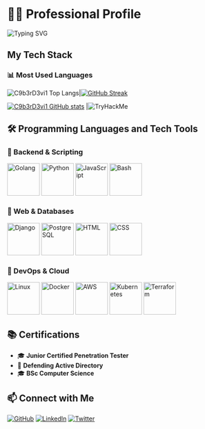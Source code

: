 # 👨‍💻 Professional Profile

![Typing SVG](https://readme-typing-svg.herokuapp.com?font=Fira+Code&size=22&duration=5000&lines=Welcome+to+my+Professional+Profile!;Here+is+my+tech+stack;Cybersecurity,+Ethical+Hacking,+and;💻+Penetration+Testing.)

## My Tech Stack

### 📊 Most Used Languages

![C9b3rD3vi1 Top Langs](https://github-readme-stats.vercel.app/api/top-langs/?username=C9b3rD3vi1&layout=compact&theme=radical&cache_seconds=86400)|[![GitHub Streak](https://streak-stats.demolab.com?user=C9b3rD3vi1&theme=monokai)](https://git.io/streak-stats)

[![C9b3rD3vi1 GitHub stats](https://github-readme-stats.vercel.app/api?username=C9b3rD3vi1&show_icons=true&theme=radical&cache_seconds=86400)](https://github.com/C9b3rD3vi1/github-readme-stats) |![TryHackMe](https://tryhackme-badges.s3.amazonaws.com/C9b3rD3vi1.png)

## 🛠️ Programming Languages and Tech Tools

### 🔹 Backend & Scripting
<p>
  <img src="https://cdn.jsdelivr.net/gh/devicons/devicon/icons/go/go-original.svg" width="75" height="75" alt="Golang" />
  <img src="https://cdn.jsdelivr.net/gh/devicons/devicon/icons/python/python-original.svg" width="75" height="75" alt="Python" />
  <img src="https://cdn.jsdelivr.net/gh/devicons/devicon/icons/javascript/javascript-original.svg" width="75" height="75" alt="JavaScript" />
  <img src="https://cdn.jsdelivr.net/gh/devicons/devicon/icons/bash/bash-original.svg" width="75" height="75" alt="Bash" />
</p>

### 🔹 Web & Databases
<p>
  <img src="https://cdn.jsdelivr.net/gh/devicons/devicon@latest/icons/django/django-plain-wordmark.svg" width="75" height="75" alt="Django" />
  <img src="https://cdn.jsdelivr.net/gh/devicons/devicon@latest/icons/postgresql/postgresql-original-wordmark.svg" width="75" height="75" alt="PostgreSQL" />
  <img src="https://cdn.jsdelivr.net/gh/devicons/devicon@latest/icons/html5/html5-original-wordmark.svg" width="75" height="75" alt="HTML" />
  <img src="https://cdn.jsdelivr.net/gh/devicons/devicon@latest/icons/css3/css3-original-wordmark.svg" width="75" height="75" alt="CSS" />
</p>

### 🔹 DevOps & Cloud
<p>
  <img src="https://cdn.jsdelivr.net/gh/devicons/devicon/icons/linux/linux-original.svg" width="75" height="75" alt="Linux" />
  <img src="https://cdn.jsdelivr.net/gh/devicons/devicon/icons/docker/docker-original.svg" width="75" height="75" alt="Docker" />
  <img src="https://cdn.jsdelivr.net/gh/devicons/devicon@latest/icons/amazonwebservices/amazonwebservices-plain-wordmark.svg" width="75" height="75" alt="AWS" />
  <img src="https://cdn.jsdelivr.net/gh/devicons/devicon/icons/kubernetes/kubernetes-plain.svg" width="75" height="75" alt="Kubernetes" />
  <img src="https://cdn.jsdelivr.net/gh/devicons/devicon/icons/terraform/terraform-original.svg" width="75" height="75" alt="Terraform" />
</p>

## 📚 Certifications

- 🎓 **Junior Certified Penetration Tester**
- 🔐 **Defending Active Directory**
- 🎓 **BSc Computer Science**  

## 📫 Connect with Me

[![GitHub](https://img.shields.io/badge/GitHub-100000?style=for-the-badge&logo=github&logoColor=white)](https://github.com/C9b3rD3vi1)
[![LinkedIn](https://img.shields.io/badge/LinkedIn-0A66C2?style=for-the-badge&logo=linkedin&logoColor=white)](https://linkedin.com/in/YOUR_PROFILE_HERE)
[![Twitter](https://img.shields.io/badge/Twitter-1DA1F2?style=for-the-badge&logo=twitter&logoColor=white)](https://x.com/C9b3rD3vi1_)
